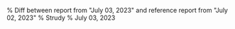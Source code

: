 % Diff between report from "July 03, 2023" and reference report from "July 02, 2023"
% Strudy
% July 03, 2023


